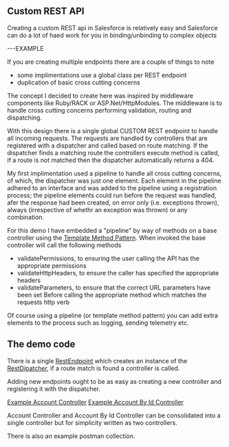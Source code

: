 Custom REST API
--------------------

Creating a custom REST api in Salesforce is relatively easy and Salesforce can do a lot of haed work for you in binding/unbinding to complex objects

---EXAMPLE

If you are creating multiple endpoints there are a couple of things to note
- some implimentations use a global class per REST endpoint
- duplication of basic cross cutting concerns

The concept I decided to create here was inspired by middleware components like Ruby/RACK or ASP.Net/HttpModules. The middleware is to handle cross cutting concerns performing validation, routing and dispatching. 

With this design there is a single global CUSTOM REST endpoint to handle all incoming requests. The requests are handled by controllers that are registered with a dispatcher and called based on route matching. If the dispatcher finds a matching route the controllers execute method is called, if a route is not matched then the dispatcher automatically returns a 404.

My first implimentation used a pipeline to handle all cross cutting concerns, of which, the dispatcher was just one element. Each element in the pipeline adhered to an interface and was added to the pipeline using a registration process; the pipeline elements could run before the request was handled, afer the response had been created, on error only (i.e. exceptions thrown), always (irrespective of whethr an exception was thrown) or any combination.

For this demo I have embedded a "pipeline" by way of methods on a base controller using the [Template Method Pattern](https://en.wikipedia.org/wiki/Template_method_pattern). When invoked the base controller will call the following methods
- validatePermissions, to ensuring the user calling the API has the appropriate permissions
- validateHttpHeaders, to ensure the caller has specified the appropriate headers
- validateParameters, to ensure that the correct URL parameters have been set
Before calling the appropriate method which matches the requests http verb

Of course using a pipeline (or template method pattern) you can add extra elements to the process such as logging, sending telemetry etc.

## The demo code

There is a single [RestEndpoint](../src/demo-custom-rest-api/main/default/classes/Rest/RestEndpoint.cls) which creates an instance of the 
[RestDipatcher](../src/demo-custom-rest-api/main/default/classes/Rest/RestDispatcher.cls), if a route match is found a controller is called.

Adding new endpoints ought to be as easy as creating a new controller and registering it with the dispatcher.

[Example Account Controller](../src/demo-custom-rest-api/main/default/classes/Controllers/AccountsRestController.cls)
[Example Account By Id Controller](../src/demo-custom-rest-api/main/default/classes/Controllers/AccountIdRestController.cls)

Account Controller and Account By Id Controller can be consolidated into a single controller but for simplicity written as two controllers.

There is also an example postman collection.

